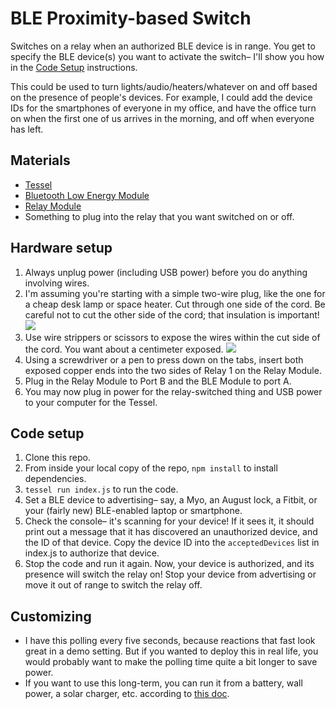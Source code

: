 BLE Proximity-based Switch
====================

Switches on a relay when an authorized BLE device is in range. You get to specify the BLE device(s) you want to activate the switch– I'll show you how in the [Code Setup](#code-setup) instructions.

This could be used to turn lights/audio/heaters/whatever on and off based on the presence of people's devices. For example, I could add the device IDs for the smartphones of everyone in my office, and have the office turn on when the first one of us arrives in the morning, and off when everyone has left.

## Materials

* [Tessel](//tessel.io)
* [Bluetooth Low Energy Module](//tessel.io/modules#module-ble)
* [Relay Module](//tessel.io/modules#module-relay)
* Something to plug into the relay that you want switched on or off.

## Hardware setup

1. Always unplug power (including USB power) before you do anything involving wires.
1. I'm assuming you're starting with a simple two-wire plug, like the one for a cheap desk lamp or space heater. Cut through one side of the cord. Be careful not to cut the other side of the cord; that insulation is important!
  ![](https://lh3.googleusercontent.com/-CemLjAebfr0/VIDmJTVSr-I/AAAAAAAALV4/jtebCw4Q_Ro/w828-h466-no/20141204_100235.jpg)
1. Use wire strippers or scissors to expose the wires within the cut side of the cord. You want about a centimeter exposed.
  ![](https://lh6.googleusercontent.com/-3cbTeMvu7EE/VIDmKSzDN9I/AAAAAAAALWo/eZnKGvjpMw0/w828-h466-no/20141204_100411.jpg)
1. Using a screwdriver or a pen to press down on the tabs, insert both exposed copper ends into the two sides of Relay 1 on the Relay Module.
1. Plug in the Relay Module to Port B and the BLE Module to port A.
1. You may now plug in power for the relay-switched thing and USB power to your computer for the Tessel.

## Code setup

1. Clone this repo.
1. From inside your local copy of the repo, `npm install` to install dependencies.
1. `tessel run index.js` to run the code.
1. Set a BLE device to advertising– say, a Myo, an August lock, a Fitbit, or your (fairly new) BLE-enabled laptop or smartphone.
1. Check the console– it's scanning for your device! If it sees it, it should print out a message that it has discovered an unauthorized device, and the ID of that device. Copy the device ID into the `acceptedDevices` list in index.js to authorize that device.
1. Stop the code and run it again. Now, your device is authorized, and its presence will switch the relay on! Stop your device from advertising or move it out of range to switch the relay off.

## Customizing

* I have this polling every five seconds, because reactions that fast look great in a demo setting. But if you wanted to deploy this in real life, you would probably want to make the polling time quite a bit longer to save power.
* If you want to use this long-term, you can run it from a battery, wall power, a solar charger, etc. according to [this doc](//tessel.io/modules#module-ble).
